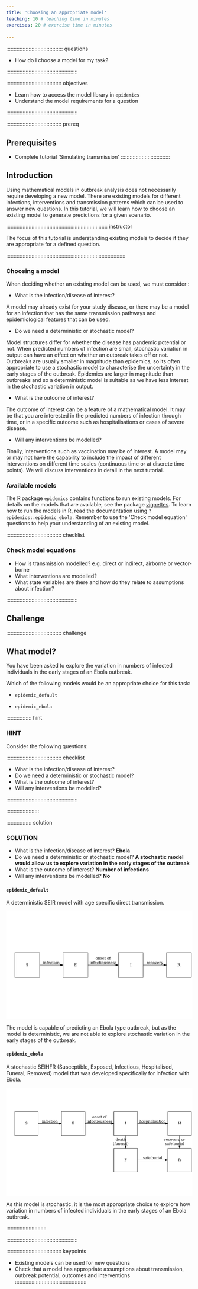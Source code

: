 ```yaml
---
title: 'Choosing an appropriate model'
teaching: 10 # teaching time in minutes
exercises: 20 # exercise time in minutes

---
```





:::::::::::::::::::::::::::::::::::::: questions 

- How do I choose a model for my task?


::::::::::::::::::::::::::::::::::::::::::::::::

::::::::::::::::::::::::::::::::::::: objectives

- Learn how to access the model library in `epidemics`
- Understand the model requirements for a question 

::::::::::::::::::::::::::::::::::::::::::::::::

::::::::::::::::::::::::::::::::::::: prereq

## Prerequisites
+ Complete tutorial 'Simulating transmission'
:::::::::::::::::::::::::::::::::


## Introduction

Using mathematical models in outbreak analysis does not necessarily require developing a new model. There are existing models for different infections, interventions and transmission patterns which can be used to answer new questions. In this tutorial, we will learn how to choose an existing model to generate predictions for a given scenario.

:::::::::::::::::::::::::::::::::::::::::::::::::::::::::::::::::::: instructor

The focus of this tutorial is understanding existing models to decide if they are appropriate for a defined question. 

::::::::::::::::::::::::::::::::::::::::::::::::::::::::::::::::::::::::::::::::

### Choosing a model 

When deciding whether an existing model can be used, we must consider :

+ What is the infection/disease of interest? 

A model may already exist for your study disease, or there may be a model for an infection that has the same transmission pathways and epidemiological features that can be used. 

+ Do we need a deterministic or stochastic model? 

Model structures differ for whether the disease has pandemic potential or not. When predicted numbers of infection are small, stochastic variation in output can have an effect on whether an outbreak takes off or not. Outbreaks are usually smaller in magnitude than epidemics, so its often appropriate to use a stochastic model to characterise the uncertainty in the early stages of the outbreak. Epidemics are larger in magnitude than outbreaks and so a deterministic model is suitable as we have less interest in the stochastic variation in output. 

+ What is the outcome of interest?

The outcome of interest can be a feature of a mathematical model. It may be that you are interested in the predicted numbers of infection through time, or in a specific outcome such as hospitalisations or cases of severe disease.

+ Will any interventions be modelled? 

Finally, interventions such as vaccination may be of interest. A model may or may not have the capability to include the impact of different interventions on different time scales (continuous time or at discrete time points). We will discuss interventions in detail in the next tutorial.

### Available  models
 
The R package `epidemics` contains functions to run existing models.
For details on the models that are available, see the package [vignettes](https://epiverse-trace.github.io/epidemics/articles). To learn how to run the models in R, read the documentation using `?epidemics::epidemic_ebola`. Remember to use the 'Check model equation' questions to help your understanding of an  existing model. 

::::::::::::::::::::::::::::::::::::: checklist
### Check model equations

- How is transmission modelled? e.g. direct or indirect, airborne or vector-borne
- What interventions are modelled? 
- What state variables are there and how do they relate to assumptions about infection?

::::::::::::::::::::::::::::::::::::::::::::::::



## Challenge

::::::::::::::::::::::::::::::::::::: challenge

## What model?

You have been asked to explore the variation in numbers of infected individuals in the early stages of an Ebola outbreak. 

Which of the following models would be an appropriate choice for this task:

+  `epidemic_default`

+ `epidemic_ebola`

::::::::::::::::: hint

### HINT

Consider the following questions:

::::::::::::::::::::::::::::::::::::: checklist

+ What is the infection/disease of interest? 
+ Do we need a deterministic or stochastic model? 
+ What is the outcome of interest?
+ Will any interventions be modelled? 

::::::::::::::::::::::::::::::::::::::::::::::::


::::::::::::::::::::::


::::::::::::::::: solution

### SOLUTION


+ What is the infection/disease of interest? **Ebola**
+ Do we need a deterministic or stochastic model?  **A stochastic model would allow us to explore variation in the early stages of the outbreak**
+ What is the outcome of interest? **Number of infections**
+ Will any interventions be modelled? **No**

#### `epidemic_default`

A deterministic SEIR model with age specific direct transmission. 

<img src="fig/model-choices-rendered-diagram-1.png" style="display: block; margin: auto;" />


The model is capable of predicting an Ebola type outbreak, but as the model is deterministic, we are not able to explore stochastic variation in the early stages of the outbreak.


#### `epidemic_ebola`

A stochastic SEIHFR (Susceptible, Exposed, Infectious, Hospitalised, Funeral, Removed) model that was developed specifically for infection with Ebola.

<img src="fig/model-choices-rendered-unnamed-chunk-1-1.png" style="display: block; margin: auto;" />



As this model is stochastic, it is the most appropriate choice to explore how variation in numbers of infected individuals in the early stages of an Ebola outbreak. 


:::::::::::::::::::::::::::


::::::::::::::::::::::::::::::::::::::::::::::::



::::::::::::::::::::::::::::::::::::: keypoints 

- Existing models can be used for new questions
- Check that a model has appropriate assumptions about transmission, outbreak potential, outcomes and interventions 
::::::::::::::::::::::::::::::::::::::::::::::::
